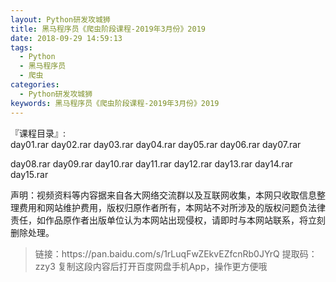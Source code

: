 ```yaml
---
layout: Python研发攻城狮
title: 黑马程序员《爬虫阶段课程-2019年3月份》2019
date: 2018-09-29 14:59:13
tags:
  - Python
  - 黑马程序员
  - 爬虫
categories:
  - Python研发攻城狮
keywords: 黑马程序员《爬虫阶段课程-2019年3月份》2019
---
```

『课程目录』:         
day01.rar
day02.rar
day03.rar
day04.rar
day05.rar
day06.rar
day07.rar
<!-- more -->
day08.rar
day09.rar
day10.rar
day11.rar
day12.rar
day13.rar
day14.rar
day15.rar
<div class="post-copyright">
    <div class="post-copyright__author">
      <span class="post-copyright-meta">声明：视频资料等内容据来自各大网络交流群以及互联网收集，本网只收取信息整理费用和网站维护费用，版权归原作者所有，本网站不对所涉及的版权问题负法律责任，如作品原作者出版单位认为本网站出现侵权，请即时与本网站联系，将立刻删除处理。 </span>
    </div>
</div>

<blockquote class="blockquote-center">
链接：https://pan.baidu.com/s/1rLuqFwZEkvEZfcnRb0JYrQ 
提取码：zzy3 
复制这段内容后打开百度网盘手机App，操作更方便哦
</blockquote>

